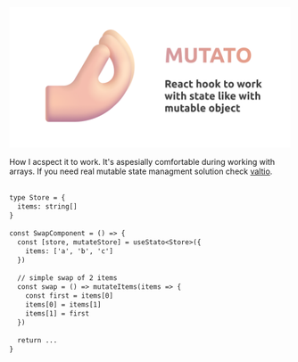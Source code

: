 ![](assets/mutato-github.png)

How I acspect it to work. It's aspesially comfortable during working with arrays. If you need real mutable state managment solution check [valtio](https://github.com/pmndrs/valtio).

```tsx

type Store = {
  items: string[]
}

const SwapComponent = () => {
  const [store, mutateStore] = useStato<Store>({
    items: ['a', 'b', 'c']
  })

  // simple swap of 2 items
  const swap = () => mutateItems(items => {
    const first = items[0]
    items[0] = items[1]
    items[1] = first
  })

  return ...
}
```
